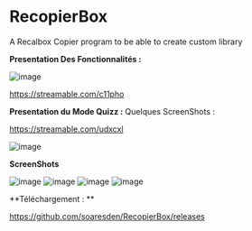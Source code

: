 # RecopierBox
A Recalbox Copier program to be able to create custom library

**Presentation Des Fonctionnalités :**

![image](https://user-images.githubusercontent.com/54243866/99268623-b3c70e00-2825-11eb-95ee-389d7bde9db8.png)

https://streamable.com/c11pho

**Presentation du Mode Quizz :**
Quelques ScreenShots :

https://streamable.com/udxcxl

![image](https://user-images.githubusercontent.com/54243866/99838075-daa87b80-2b68-11eb-8be7-03edba060ef5.png)

**ScreenShots**

![image](https://user-images.githubusercontent.com/54243866/99268270-38655c80-2825-11eb-89e9-d3cd9b548c70.png)
![image](https://user-images.githubusercontent.com/54243866/99268284-3bf8e380-2825-11eb-90c9-852a3fd53d76.png)
![image](https://user-images.githubusercontent.com/54243866/99268310-4915d280-2825-11eb-8265-453039f930c8.png)
![image](https://user-images.githubusercontent.com/54243866/99838403-615d5880-2b69-11eb-9feb-8e8c09c973ea.png)

**Téléchargement : **

https://github.com/soaresden/RecopierBox/releases
